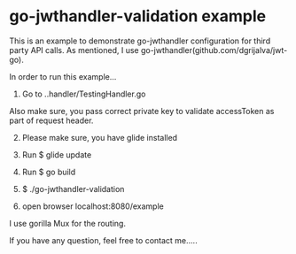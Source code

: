 # go-jwthandler-validation example

This is an example to demonstrate go-jwthandler configuration for third party API calls. As mentioned, I use go-jwthandler(github.com/dgrijalva/jwt-go).

In order to run this example...

1) Go to  ..handler/TestingHandler.go

Also make sure, you pass correct private key to validate accessToken as part of request header.

2) Please make sure, you have glide installed

3) Run $ glide update

4) Run $ go build

5) $ ./go-jwthandler-validation

6) open browser localhost:8080/example

I use gorilla Mux for the routing.

If you have any question, feel free to contact me.....

